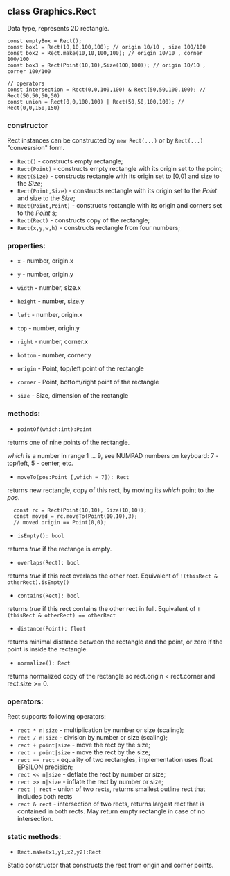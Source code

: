 ## class Graphics.Rect

Data type, represents 2D rectangle.

```JS
const emptyBox = Rect();
const box1 = Rect(10,10,100,100); // origin 10/10 , size 100/100
const box2 = Rect.make(10,10,100,100); // origin 10/10 , corner 100/100
const box3 = Rect(Point(10,10),Size(100,100)); // origin 10/10 , corner 100/100

// operators
const intersection = Rect(0,0,100,100) & Rect(50,50,100,100); // Rect(50,50,50,50)
const union = Rect(0,0,100,100) | Rect(50,50,100,100); // Rect(0,0,150,150)
```

### constructor

Rect instances can be constructed by `new Rect(...)` or by `Rect(...)` "convesrsion" form. 

* `Rect()`  - constructs empty rectangle;
* `Rect(Point)`  - constructs empty rectangle with its origin set to the point;
* `Rect(Size)`  - constructs rectangle with its origin set to [0,0] and size to the _Size_;
* `Rect(Point,Size)`  - constructs rectangle with its origin set to the _Point_ and size to the _Size_;
* `Rect(Point,Point)`  - constructs rectangle with its origin and corners set to the _Point_ s;
* `Rect(Rect)`  - constructs copy of the rectangle;
* `Rect(x,y,w,h)`  - constructs rectangle from four numbers;

### properties:

* `x` - number, origin.x 
* `y` - number, origin.y 
* `width` - number, size.x 
* `height` - number, size.y 

* `left` - number, origin.x  
* `top` - number, origin.y  
* `right` - number, corner.x  
* `bottom` - number, corner.y  

* `origin` - Point, top/left point of the rectangle 
* `corner` - Point, bottom/right point of the rectangle 

* `size` - Size, dimension of the rectangle 

### methods:

* `pointOf(which:int):Point` 

returns one of nine points of the rectangle. 

_which_ is a number in range 1 ... 9, see NUMPAD numbers on keyboard: 7 - top/left, 5 - center, etc.  

* `moveTo(pos:Point [,which = 7]): Rect`

returns new rectangle, copy of this rect, by moving its _which_ point to the _pos_.

```
  const rc = Rect(Point(10,10), Size(10,10));
  const moved = rc.moveTo(Point(10,10),3); 
  // moved origin == Point(0,0);
```

* `isEmpty(): bool`

returns _true_ if the rectange is empty.

* `overlaps(Rect): bool`

returns _true_ if this rect overlaps the other rect. Equivalent of `!(thisRect & otherRect).isEmpty()`

* `contains(Rect): bool`

returns _true_ if this rect contains the other rect in full. Equivalent of `!(thisRect & otherRect) == otherRect`

* `distance(Point): float`

returns minimal distance between the rectangle and the point, or zero if the point is inside the rectangle.

* `normalize(): Rect`

returns normalized copy of the rectangle so rect.origin < rect.corner and rect.size >= 0.

### operators:

Rect supports following operators:

* `rect * n|size` - multiplication by number or size (scaling);
* `rect / n|size` - division by number or size (scaling); 
* `rect + point|size` - move the rect by the size;
* `rect - point|size` - move the rect by the size;
* `rect == rect` - equality of two rectangles, implementation uses float EPSILON precision;
* `rect << n|size` - deflate the rect by number or size;
* `rect >> n|size` - inflate the rect by number or size;
* `rect | rect` - union of two rects, returns smallest outline rect that includes both rects
* `rect & rect` - intersection of two rects, returns largest rect that is contained in both rects. May return empty rectangle in case of no intersection.

### static methods:

 * `Rect.make(x1,y1,x2,y2):Rect`
 
 Static constructor that constructs the rect from origin and corner points.